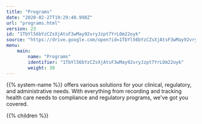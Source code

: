 ```yaml
---
title: "Programs"
date: "2020-02-27T19:29:40.998Z"
url: "programs.html"
version: 23
id: "1TbYl56bYzCZsXjAtsF3wMay92vryJzpt7YrLOm22oyk"
source: "https://drive.google.com/open?id=1TbYl56bYzCZsXjAtsF3wMay92vryJzpt7YrLOm22oyk"
menu:
    main:
        name: "Programs"
        identifier: "1TbYl56bYzCZsXjAtsF3wMay92vryJzpt7YrLOm22oyk"
        weight: 30
---
```









{{% system-name %}} offers various solutions for your clinical, regulatory, and administrative needs. With everything from recording and tracking health care needs to compliance and regulatory programs, we've got you covered.







{{% children %}}

